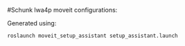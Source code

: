 #Schunk lwa4p moveit configurations:

Generated using:

	roslaunch moveit_setup_assistant setup_assistant.launch
